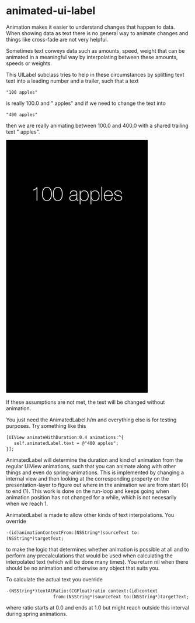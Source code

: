 animated-ui-label
=================

Animation makes it easier to understand changes that happen to data. When showing data as text
there is no general way to animate changes and things like cross-fade are not very helpful.

Sometimes text conveys data such as amounts, speed, weight that can be animated in a meaningful
way by interpolating between these amounts, speeds or weights.

This UILabel subclass tries to help in these circumstances by splitting text text into a leading
number and a trailer, such that a text

    "100 apples"
is really 100.0 and " apples" and if we need to change the text into 

    "400 apples"
then we are really animating between 100.0 and 400.0 with a shared trailing text " apples".

<img src="example.gif"/>

If these assumptions are not met, the text will be changed without animation.

You just need the AnimatedLabel.h/m and everything else is for testing purposes. Try something
like this

    [UIView animateWithDuration:0.4 animations:^{
       self.animatedLabel.text = @"400 apples";
    }];

AnimatedLabel will determine the duration and kind of animation from the regular UIView animations, 
such that you can animate along with other things and even do spring-animations. 
This is implemented by changing a internal view and then looking at the corresponding property on 
the presentation-layer to figure out where in the animation we are from start (0) to end (1). 
This work is done on the run-loop and keeps going when animation position has not changed for a while,
which is not necesarily when we reach 1.

AnimatedLabel is made to allow other kinds of text interpolations. You override

    -(id)animationContextFrom:(NSString*)sourceText to:(NSString*)targetText;
to make the logic that determines whether animation is possible at all and to
perform any precalculations that would be used when calculating the interpolated
text (which will be done many times). You return nil when there should be no animation
and otherwise any object that suits you.

To calculate the actual text you override

    -(NSString*)textAtRatio:(CGFloat)ratio context:(id)context
                      from:(NSString*)sourceText to:(NSString*)targetText;
where ratio starts at 0.0 and ends at 1.0 but might reach outside this interval during spring animations.
